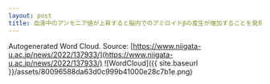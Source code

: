 ```yaml
---
layout: post
title: 血液中のアンモニア値が上昇すると脳内でのアミロイドβの産生が増加することを発見－アルツハイマー病の新規発症メカニズムの解明－
---
```

Autogenerated Word Cloud.
Source\: [https://www.niigata-u.ac.jp/news/2022/137933/](https://www.niigata-u.ac.jp/news/2022/137933/)
![WordCloud]({{ site.baseurl }}/assets/80096588da63d0c999b41000e28c7b1e.png)